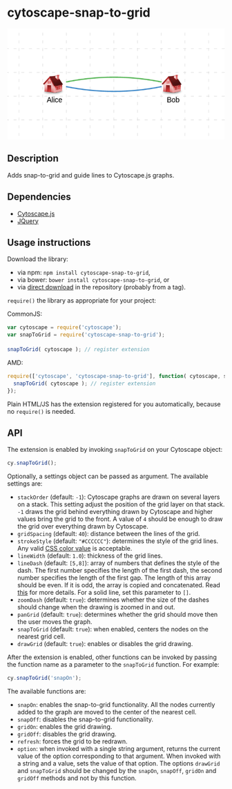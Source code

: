 cytoscape-snap-to-grid
================================================================================
![cytoscape-snap-to-grid][picture]

## Description

Adds snap-to-grid and guide lines to Cytoscape.js graphs.


## Dependencies

 * [Cytoscape.js]
 * [JQuery]


## Usage instructions

Download the library:
 * via npm: `npm install cytoscape-snap-to-grid`,
 * via bower: `bower install cytoscape-snap-to-grid`, or
 * via [direct download] in the repository (probably from a tag).

`require()` the library as appropriate for your project:

CommonJS:
```js
var cytoscape = require('cytoscape');
var snapToGrid = require('cytoscape-snap-to-grid');

snapToGrid( cytoscape ); // register extension
```

AMD:
```js
require(['cytoscape', 'cytoscape-snap-to-grid'], function( cytoscape, snapToGrid ){
  snapToGrid( cytoscape ); // register extension
});
```

Plain HTML/JS has the extension registered for you automatically, because no `require()` is needed.


## API

The extension is enabled by invoking `snapToGrid` on your Cytoscape object:

```js
cy.snapToGrid();
```

Optionally, a settings object can be passed as argument. The available settings are:

* `stackOrder` (default: `-1`): Cytoscape graphs are drawn on several layers on a stack. This setting adjust the position of the grid layer on that stack. `-1` draws the grid behind everything drawn by Cytoscape and higher values bring the grid to the front. A value of `4` should be enough to draw the grid over everything drawn by Cytoscape.
* `gridSpacing` (default: `40`): distance between the lines of the grid.
* `strokeStyle` (default: `"#CCCCCC"`): determines the style of the grid lines. Any valid [CSS color value] is acceptable.
* `lineWidth` (default: `1.0`): thickness of the grid lines.
* `lineDash` (default: `[5,8]`): array of numbers that defines the style of the dash. The first number specifies the length of the first dash, the second number specifies the length of the first gap. The length of this array should be even. If it is odd, the array is copied and concatenated. Read [this] for more details. For a solid line, set this parameter to `[]`.
* `zoomDash` (default: `true`): determines whether the size of the dashes should change when the drawing is zoomed in and out.
* `panGrid` (default: `true`): determines whether the grid should move then the user moves the graph.
* `snapToGrid` (default: `true`): when enabled, centers the nodes on the nearest grid cell.
* `drawGrid` (default: `true`): enables or disables the grid drawing.

After the extension is enabled, other functions can be invoked by passing the function name as a parameter to the `snapToGrid` function. For example:
```js
cy.snapToGrid('snapOn');
```

The available functions are:
* `snapOn`: enables the snap-to-grid functionality. All the nodes currently added to the graph are moved to the center of the nearest cell.
* `snapOff`: disables the snap-to-grid functionality.
* `gridOn`: enables the grid drawing.
* `gridOff`: disables the grid drawing.
* `refresh`: forces the grid to be redrawn.
* `option`: when invoked with a single string argument, returns the current value of the option corresponding to that argument. When invoked with a string and a value, sets the value of that option. The options `drawGrid` and `snapToGrid` should be changed by the `snapOn`, `snapOff`, `gridOn` and `gridOff` methods and not by this function.


[Cytoscape.js]: http://js.cytoscape.org/
[JQuery]: http://jquery.com/
[direct download]: ../../tags
[CSS color value]: https://developer.mozilla.org/en-US/docs/Web/CSS/color_value
[this]: https://developer.mozilla.org/en-US/docs/Web/API/CanvasRenderingContext2D/setLineDash
[picture]: /snap-to-grid.png
